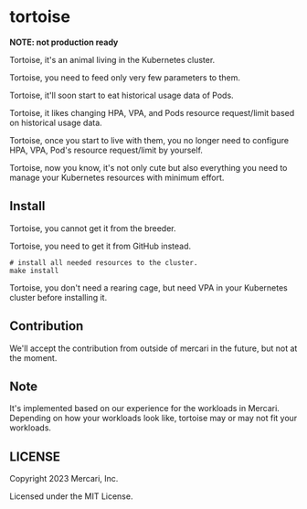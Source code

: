# tortoise

**NOTE: not production ready**

Tortoise, it's an animal living in the Kubernetes cluster.

Tortoise, you need to feed only very few parameters to them.

Tortoise, it'll soon start to eat historical usage data of Pods.

Tortoise, it likes changing HPA, VPA, and Pods resource request/limit based on historical usage data.

Tortoise, once you start to live with them, you no longer need to configure HPA, VPA, Pod's resource request/limit by yourself.

Tortoise, now you know, it's not only cute but also everything you need to manage your Kubernetes resources with minimum effort.

## Install

Tortoise, you cannot get it from the breeder.

Tortoise, you need to get it from GitHub instead.

```shell
# install all needed resources to the cluster.
make install
```

Tortoise, you don't need a rearing cage, but need VPA in your Kubernetes cluster before installing it.

## Contribution

We'll accept the contribution from outside of mercari in the future, but not at the moment.

## Note

It's implemented based on our experience for the workloads in Mercari.
Depending on how your workloads look like, tortoise may or may not fit your workloads.

## LICENSE

Copyright 2023 Mercari, Inc.

Licensed under the MIT License.
